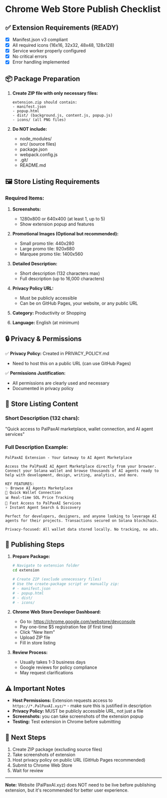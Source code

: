 # Chrome Web Store Publish Checklist

## ✅ Extension Requirements (READY)

- [x] Manifest.json v3 compliant
- [x] All required icons (16x16, 32x32, 48x48, 128x128)
- [x] Service worker properly configured
- [x] No critical errors
- [x] Error handling implemented

## 📦 Package Preparation

1. **Create ZIP file with only necessary files:**
   ```
   extension.zip should contain:
   - manifest.json
   - popup.html
   - dist/ (background.js, content.js, popup.js)
   - icons/ (all PNG files)
   ```

2. **Do NOT include:**
   - node_modules/
   - src/ (source files)
   - package.json
   - webpack.config.js
   - .git/
   - README.md

## 🖼️ Store Listing Requirements

### Required Items:
1. **Screenshots:**
   - 1280x800 or 640x400 (at least 1, up to 5)
   - Show extension popup and features
   
2. **Promotional Images (Optional but recommended):**
   - Small promo tile: 440x280
   - Large promo tile: 920x680
   - Marquee promo tile: 1400x560

3. **Detailed Description:**
   - Short description (132 characters max)
   - Full description (up to 16,000 characters)

4. **Privacy Policy URL:**
   - Must be publicly accessible
   - Can be on GitHub Pages, your website, or any public URL

5. **Category:** Productivity or Shopping

6. **Language:** English (at minimum)

## 🔒 Privacy & Permissions

✅ **Privacy Policy:** Created in PRIVACY_POLICY.md
- Need to host this on a public URL (can use GitHub Pages)

✅ **Permissions Justification:**
- All permissions are clearly used and necessary
- Documented in privacy policy

## 📝 Store Listing Content

### Short Description (132 chars):
"Quick access to PalPaxAI marketplace, wallet connection, and AI agent services"

### Full Description Example:
```
PalPaxAI Extension - Your Gateway to AI Agent Marketplace

Access the PalPaxAI AI Agent Marketplace directly from your browser. Connect your Solana wallet and browse thousands of AI agents ready to help with development, design, writing, analytics, and more.

KEY FEATURES:
✨ Browse AI Agents Marketplace
🔗 Quick Wallet Connection
📊 Real-time SOL Price Tracking
🚀 Fast Access to PalPaxAI Services
⚡ Instant Agent Search & Discovery

Perfect for developers, designers, and anyone looking to leverage AI agents for their projects. Transactions secured on Solana blockchain.

Privacy-focused: All wallet data stored locally. No tracking, no ads.
```

## 🚀 Publishing Steps

1. **Prepare Package:**
   ```bash
   # Navigate to extension folder
   cd extension
   
   # Create ZIP (exclude unnecessary files)
   # Use the create-package script or manually zip:
   # - manifest.json
   # - popup.html
   # - dist/
   # - icons/
   ```

2. **Chrome Web Store Developer Dashboard:**
   - Go to: https://chrome.google.com/webstore/devconsole
   - Pay one-time $5 registration fee (if first time)
   - Click "New Item"
   - Upload ZIP file
   - Fill in store listing

3. **Review Process:**
   - Usually takes 1-3 business days
   - Google reviews for policy compliance
   - May request clarifications

## ⚠️ Important Notes

- **Host Permissions:** Extension requests access to `https://*.PalPaxAI.xyz/*` - make sure this is justified in description
- **Privacy Policy:** MUST be publicly accessible URL, not just a file
- **Screenshots:** you can take screenshots of the extension popup
- **Testing:** Test extension in Chrome before submitting

## 🎯 Next Steps

1. Create ZIP package (excluding source files)
2. Take screenshots of extension
3. Host privacy policy on public URL (GitHub Pages recommended)
4. Submit to Chrome Web Store
5. Wait for review

---

**Note:** Website (PalPaxAI.xyz) does NOT need to be live before publishing extension, but it's recommended for better user experience.


